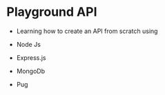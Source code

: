 # Playground API

- Learning how to create an API from scratch using 

- Node Js
- Express.js
- MongoDb
- Pug